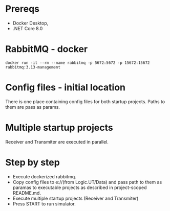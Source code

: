 # Prereqs
- Docker Desktop,
- .NET Core 8.0

# RabbitMQ - docker
```
docker run -it --rm --name rabbitmq -p 5672:5672 -p 15672:15672 rabbitmq:3.13-management
```
# Config files - initial location
There is one place containing 
config files for both startup projects.
Paths to them are pass as params.

# Multiple startup projects
Receiver and Transmiter are executed in parallel.

# Step by step
- Execute dockerized rabbitmq.
- Copy config files to e://(from Logic.UT/Data) and pass path to them as paramas to executable projects as described in project-scoped README.md.
- Execute multiple startup projects (Receiver and Transmiter)
- Press START to run simulator.
